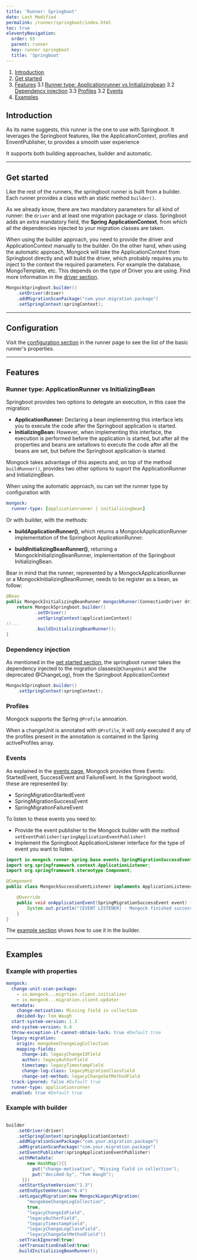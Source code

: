 ```yaml
---
title: 'Runner: Springboot' 
date: Last Modified 
permalink: /runner/springboot/index.html
toc: true
eleventyNavigation:
  order: 65 
  parent: runner
  key: runner springboot
  title: 'Springboot'
---
```

1. [Introduction](#introduction)
2. [Get started](#get-started)
3. [Features](#features)
   3.1 [Runner type: Applicationrunner vs Initializingbean](#runner-type%3A-applicationrunner-vs-initializingbean)
   3.2 [Dependency injection](#dependeny-injection)
   3.3 [Profiles](#Profiles)
   3.2 [Events](#events)
4. [Examples](#examples)


## Introduction
As its name suggests, this runner is the one to use with Springboot. It leverages the Springboot features, like the ApplicationContext, profiles and EnventPublisher, to provides a smooth user experience

It supports both building approaches, builder and automatic.
______________________________________

## Get started
Like the rest of the runners, the springboot runner is built from a builder. Each runner provides a class with an static method `builder()`.

As we already know, there are two mandatory parameters for all kind of runner: the `driver` and at least one migration package or class. Springboot adds an extra mandatory field, the **Spring ApplicationContext**, from which all the dependencies injected to your migration classes are taken.

When using the builder approach, you need to provide the driver and ApplicationContext manually to the builder. On the other hand, when using the automatic approach, Mongock will take the ApplicationContext from Springboot directly and will build the driver, which probably requires you to inject to the context the required parameters. For example the database, MongoTemplate, etc. This depends on the type of Driver you are using. Find more information in the [driver section](/driver).

```java
MongockSpringboot.builder()
    .setDriver(driver)
    .addMigrationScanPackage("com.your.migration.package")
    .setSpringContext(springContext);
```
______________________________________

## Configuration
Visit the [configuration section](/runner#configuration) in the runner page to see the list of the basic runner's properties.
______________________________________

## Features

### Runner type: ApplicationRunner vs InitializingBean

Springboot provides two options to delegate an execution, in this case the migration:
- **ApplicationRunner:** Declaring a bean implementing this interface lets you to execute the code after the Springboot application is started. 
- **InitializingBean:** However, when implementing this interface, the execution is performed before the application is started, but after all the properties and beans are setallows to execute the code after all the beans are set, but before the Springboot application is started.


Mongock takes advantage of this aspects and, on top of the method `buildRunner()`, provides two other options to suport the ApplicationRunner and InitializingBean.

When using the automatic approach, ou can set the runner type by configuration with
```yaml
mongock:
  runner-type: [applicationrunner | initializingbean]
```

Or with builder, with the methods:
- **buildApplicationRunner()**, which returns a MongockApplicationRunner implementation of the Springboot ApplicationRunner.

- **buildInitializingBeanRunner()**, returning a MongockInitializingBeanRunner, implementation of the Springboot InitializingBean. 

Bear in mind that the runner, represented by a MongockApplicationRunner or a MongockInitializingBeanRunner, needs to be register as a bean, as follow:
```java
@Bean
public MongockInitializingBeanRunner mongockRunner(ConnectionDriver driver, ApplicationContext applicationContext) {
    return MongockSpringboot.builder()
           .setDriver()
           .setSpringContext(applicationContext)
//...
           .buildInitializingBeanRunner();
}
```

### Dependency injection
As mentioned in the [get started section](#get-started), the springboot runner takes the dependency injected to the migration classes(`@ChangeUnit` and the deprecated @ChangeLog), from the Springboot ApplicationContext
```java
MongockSpringboot.builder()
    .setSpringContext(springContext);
```
### Profiles 
Mongock supports the Spring `@Profile` annoation.

When a changeUnit is annotated with `@Profile`, it will only executed if any of the profiles present in the annotation is contained in the Spring activeProfiles array.

### Events
As explained in the [events page](/events), Mongock provides three Events: StartedEvent, SuccessEvent and FailureEvent. In the Springboot world, these are represented by:
- SpringMigrationStartedEvent
- SpringMigrationSuccessEvent
- SpringMigrationFailureEvent

To listen to these events you need to:
- Provide the event publisher to the Mongock builder with the method `setEventPublisher(springApplicationEventPublisher)`
- Implement the Springboot ApplicationListener interface for the type of event you want to listen.

```java
import io.mongock.runner.spring.base.events.SpringMigrationSuccessEvent;
import org.springframework.context.ApplicationListener;
import org.springframework.stereotype.Component;

@Component
public class MongockSuccessEventListener implements ApplicationListener<SpringMigrationSuccessEvent> {

    @Override
    public void onApplicationEvent(SpringMigrationSuccessEvent event) {
        System.out.println("[EVENT LISTENER] - Mongock finished successfully");
    }
}
```

The [example section](/runner/standalone#example) shows how to use it in the builder.
______________________________________

## Examples

### Example with properties
```yaml
mongock:
  change-unit-scan-package:
    - io.mongock...migrtion.client.initializer
    - io.mongock...migration.client.updater
  metadata:
    change-motivation: Missing field in collection
    decided-by: Tom Waugh
  start-system-version: 1.3
  end-system-version: 6.4
  throw-exception-if-cannot-obtain-lock: true #Default true
  legacy-migration:
    origin: mongobeeChangeLogCollection
    mapping-fields:
      change-id: legacyChangeIdField
      author: legacyAuthorField
      timestamp: legacyTimestampField
      change-log-class: legacyMigrationClassField
      change-set-method: legacyChangeSetMethodField
  track-ignored: false #Default true
  runner-type: applicationrunner
  enabled: true #Default true
```

### Example with builder
```java 

builder
    .setDriver(driver)
    .setSpringContext(springApplicationContext)
    .addMigrationScanPackage("com.your.migration.package")
    .adMigrationScanPackage("com.your.migration.package")
    .setEventPublisher(springApplicationEventPublisher)
    .withMetadata(
        new HashMap(){{
          put("change-motivation", "Missing field in collection");
          put("decided-by", "Tom Waugh");
      }})
    .setStartSystemVersion("1.3")
    .setEndSystemVersion("6.4")
    .setLegacyMigration(new MongockLegacyMigration(
        "mongobeeChangeLogCollection", 
        true, 
        "legacyChangeIdField", 
        "legacyAuthorField", 
        "legacyTimestampField", 
        "legacyChangeLogClassField", 
        "legacyChangeSetMethodField"))
    .setTrackIgnored(true)
    .setTransactionEnabled(true)
    .buildInitializingBeanRunner();
```    